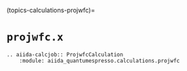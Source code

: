 (topics-calculations-projwfc)=

# `projwfc.x`

```{eval-rst}
.. aiida-calcjob:: ProjwfcCalculation
    :module: aiida_quantumespresso.calculations.projwfc
```
